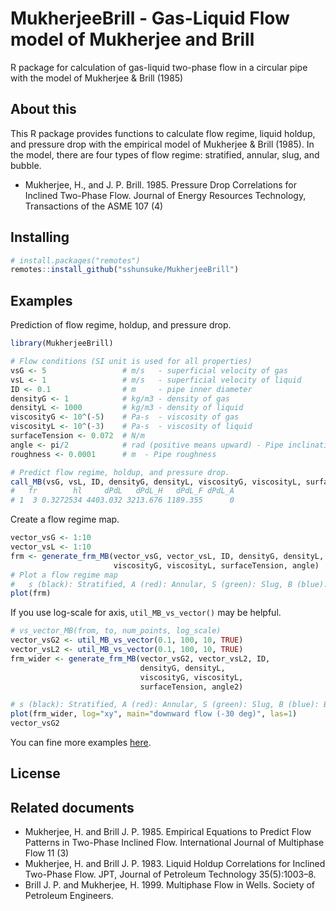 # MukherjeeBrill - Gas-Liquid Flow model of Mukherjee and Brill

R package for calculation of gas-liquid two-phase flow in a circular pipe with the model of Mukherjee &amp; Brill (1985) 


## About this 

This R package provides functions to calculate flow regime, liquid holdup, and pressure drop with the empirical model of Mukherjee &amp; Brill (1985). In the model, there are four types of flow regime: stratified, annular, slug, and bubble. 

* Mukherjee, H., and J. P. Brill. 1985. Pressure Drop Correlations for Inclined Two-Phase Flow. Journal of Energy Resources Technology, Transactions of the ASME 107 (4)


## Installing 

```r
# install.packages("remotes")
remotes::install_github("sshunsuke/MukherjeeBrill")
```

## Examples

Prediction of flow regime, holdup, and pressure drop. 

```r
library(MukherjeeBrill)

# Flow conditions (SI unit is used for all properties)
vsG <- 5                 # m/s   - superficial velocity of gas
vsL <- 1                 # m/s   - superficial velocity of liquid
ID <- 0.1                # m     - pipe inner diameter
densityG <- 1            # kg/m3 - density of gas
densityL <- 1000         # kg/m3 - density of liquid 
viscosityG <- 10^(-5)    # Pa-s  - viscosity of gas
viscosityL <- 10^(-3)    # Pa-s  - viscosity of liquid
surfaceTension <- 0.072  # N/m
angle <- pi/2            # rad (positive means upward) - Pipe inclination 
roughness <- 0.0001      # m  - Pipe roughness

# Predict flow regime, holdup, and pressure drop. 
call_MB(vsG, vsL, ID, densityG, densityL, viscosityG, viscosityL, surfaceTension, angle, roughness)
#   fr        hl     dPdL   dPdL_H   dPdL_F dPdL_A
# 1  3 0.3272534 4403.032 3213.676 1189.355      0
```

Create a flow regime map. 

```r
vector_vsG <- 1:10
vector_vsL <- 1:10
frm <- generate_frm_MB(vector_vsG, vector_vsL, ID, densityG, densityL,
                       viscosityG, viscosityL, surfaceTension, angle)
# Plot a flow regime map
#   s (black): Stratified, A (red): Annular, S (green): Slug, B (blue): Bubble
plot(frm)
```

If you use log-scale for axis, `util_MB_vs_vector()` may be helpful.

```r
# vs_vector_MB(from, to, num_points, log_scale)
vector_vsG2 <- util_MB_vs_vector(0.1, 100, 10, TRUE)
vector_vsL2 <- util_MB_vs_vector(0.1, 100, 10, TRUE)
frm_wider <- generate_frm_MB(vector_vsG2, vector_vsL2, ID,
                             densityG, densityL,
                             viscosityG, viscosityL,
                             surfaceTension, angle2)

# s (black): Stratified, A (red): Annular, S (green): Slug, B (blue): Bubble
plot(frm_wider, log="xy", main="downward flow (-30 deg)", las=1)
vector_vsG2
```

You can fine more examples [here](EXAMPLES.md). 


## License 



## Related documents

* Mukherjee, H. and Brill J. P. 1985. Empirical Equations to Predict Flow Patterns in Two-Phase Inclined Flow. International Journal of Multiphase Flow 11 (3)
* Mukherjee, H. and Brill J. P. 1983. Liquid Holdup Correlations for Inclined Two-Phase Flow. JPT, Journal of Petroleum Technology 35(5):1003–8.
* Brill J. P. and Mukherjee, H. 1999. Multiphase Flow in Wells. Society of Petroleum Engineers.


